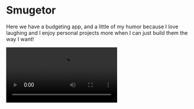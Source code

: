 # Smugetor

Here we have a budgeting app, and a little of my humor because I love laughing and I enjoy personal projects more when I can just build them the way I want!

![](https://github.com/lisabroadhead/smugetor/blob/main/Screen%20Recording%202022-04-28%20at%201.15.30%20PM.mov)
